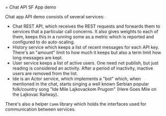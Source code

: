 = Chat API SF App demo

Chat app API demo consists of several services:

- Chat REST API, which receives the REST requests and forwards them to
  services that a particular call concerns. It also gives weights to
  each of them, keeps this in a running some as a metric which is reported
  and configured to do auto-scaling.
- History service which keeps a list of recent messages for each API key.
  There's an "amount" limit to how much it keeps but also a term limit how
  long messages are kept.
- User service keeps a list of active users. One need not publish, but just
  reading is considered an activity. After a period of inactivity, inactive
  users are removed from the list.
- Ide is an Actor service, which implements a "bot" which, when mentioned in
  the chat, starts singing a well known Serbian popular folk/country song
  "Ide Mile Lajkovackom Prugom" (Here Goes Mile on the Lajkovac Railway).

There's also a helper `Comm` library which holds the interfaces used for 
communication between services.